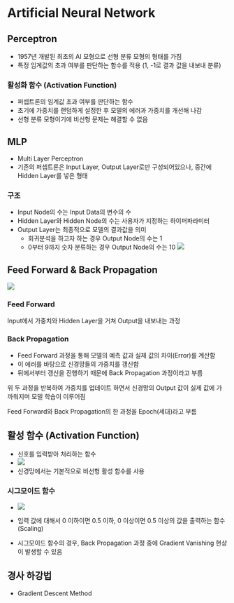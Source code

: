 # Artificial Neural Network

## Perceptron
- 1957년 개발된 최초의 AI 모형으로 선형 분류 모형의 형태를 가짐
- 특정 임계값의 초과 여부를 판단하는 함수를 적용 (1, -1로 결과 값을 내보내 분류)

### 활성화 함수 (Activation Function)
- 퍼셉트론의 임계값 초과 여부를 판단하는 함수
- 초기에 가중치를 랜덤하게 설정한 후 모델의 에러과 가중치를 개선해 나감
- 선형 분류 모형이기에 비선형 문제는 해결할 수 없음

## MLP
- Multi Layer Perceptron
- 기존의 퍼셉트론은 Input Layer, Output Layer로만 구성되어있으나, 중간에 Hidden Layer를 넣은 형태

### 구조
- Input Node의 수는 Input Data의 변수의 수
- Hidden Layer와 Hidden Node의 수는 사용자가 지정하는 하이퍼파라미터
- Output Layer는 최종적으로 모델의 결과값을 의미
    - 회귀분석을 하고자 하는 경우 Output Node의 수는 1
    - 0부터 9까지 숫자 분류하는 경우 Output Node의 수는 10
![](https://deepestdocs.readthedocs.io/en/latest/004_deep_learning_part_2/image/0040_fig0.jpg)


## Feed Forward & Back Propagation
![](https://www.researchgate.net/publication/303744090/figure/fig3/AS:368958596239360@1464977992159/Feedforward-Backpropagation-Neural-Network-architecture.png)

### Feed Forward

Input에서 가중치와 Hidden Layer을 거쳐 Output을 내보내는 과정

### Back Propagation

- Feed Forward 과정을 통해 모델의 예측 값과 실제 값의 차이(Error)를 계산함
- 이 에러를 바탕으로 신경망들의 가중치를 갱신함
- 뒤에서부터 갱신을 진행하기 때문에 Back Propagation 과정이라고 부름


위 두 과정을 반복하여 가중치를 업데이트 하면서 신경망의 Output 값이 실제 값에 가까워지며 모델 학습이 이루어짐

Feed Forward와 Back Propagation의 한 과정을 Epoch(세대)라고 부름

## 활성 함수 (Activation Function)

- 신호를 입력받아 처리하는 함수
- ![](https://miro.medium.com/max/1170/1*abHGVMc8bTFVFSvB6ZYaBg.png)
- 신경망에서는 기본적으로 비선형 활성 함수를 사용

### 시그모이드 함수
- ![](https://upload.wikimedia.org/wikipedia/commons/thumb/8/88/Logistic-curve.svg/1200px-Logistic-curve.svg.png)

- 입력 값에 대해서 0 이하이면 0.5 이하, 0 이상이면 0.5 이상의 값을 출력하는 함수 (Scaling)
- 시그모이드 함수의 경우, Back Propagation 과정 중에 Gradient Vanishing 현상이 발생할 수 있음

## 경사 하강법

- Gradient Descent Method

